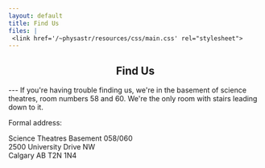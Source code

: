 ```yaml
---
layout: default
title: Find Us
files: |
 <link href='/~physastr/resources/css/main.css' rel="stylesheet">
---
```

<h2 style="text-align: center">Find Us</h2>
---
If you're having trouble finding us, we're in the basement of science theatres, room numbers 58 and 60. We're the only room with stairs leading down to it.

Formal address:

Science Theatres Basement 058/060  
2500 University Drive NW  
Calgary AB T2N 1N4